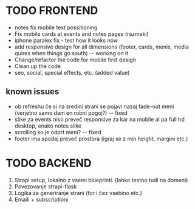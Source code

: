 # TODO FRONTEND

- notes fix mobile text possitioning
- Fix mobile cards at events and notes pages (razmaki)
- iphone paralex fix - test how it looks now
- add responsive design for all dimensions (footer, cards, menis, media quires when things go south) -- working on it
- Change/refactor the code for mobile first design
- Clean up the code
- seo, social, special effects, etc. (added value)


## known issues

- ob refreshu če si na sredini strani se pojavi nazaj fade-out meni (verjetno samo dam en robni pogoj?) -- fixed
- slike za events niso preveč responsive za kar na mobile al pa full hd desktop, enako notes slike
- scrolling ko je odprt meni? -- fixed
- footer ima spodaj preveč prostora (igraj se z min height, margini etc.)


# TODO BACKEND
1. Strapi setup, lokalno z vsemi blueprinti. (lahko testno tudi na domeni)
2. Povezovanje strapi-flask
3. Logika za generiranje strani (for i čez vsebino etc.)
4. Emaili + subscriptioni